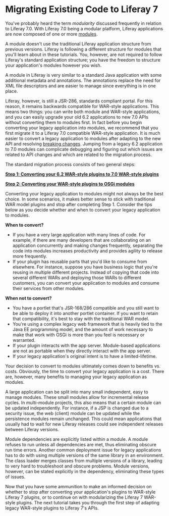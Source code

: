 # Migrating Existing Code to Liferay 7 [](id=migrating-existing-code-to-liferay-7)

You've probably heard the term *modularity* discussed frequently in relation to
Liferay 7.0. With Liferay 7.0 being a modular platform, Liferay applications are
now composed of one or more
[modules](https://dev.liferay.com/participate/liferaypedia/-/wiki/Main/Module).

A module doesn't use the traditional Liferay application structure from previous
versions. Liferay is following a different structure for modules that you'll
learn about in these tutorials. You, however, are not required to follow
Liferay's standard application structure; you have the freedom to structure your
application's modules however you wish.

A module in Liferay is very similar to a standard Java application with some
additional metadata and annotations. The annotations replace the need for XML
file descriptors and are easier to manage since everything is in one place.  

Liferay, however, is still a JSR-286, standards compliant portal. For this
reason, it remains backwards compatible for WAR-style applications. This means
two things: you can write both module and WAR-style applications, and you can
easily upgrade your old 6.2 applications to new 7.0 APIs without converting them
to modules first. In fact before you begin converting your legacy application
into modules, we recommend that you first migrate it to a Liferay 7.0 compatible
WAR-style application. It is much easier to convert a legacy application to
modules after adapting to the new API and resolving [breaking changes](https://dev.liferay.com/develop/reference/-/knowledge_base/7-0/what-are-the-breaking-changes-for-liferay-7-0).
Jumping from a legacy 6.2 application to 7.0 modules can complicate debugging
and figuring out which issues are related to API changes and which are related
to the migration process.

The standard migration process consists of two general steps: 

[**Step 1:  Converting your 6.2 WAR-style plugins to 7.0 WAR-style plugins**](/develop/tutorials/-/knowledge_base/7-0/adapting-to-liferay-7s-api)

[**Step 2:  Converting your WAR-style plugins to OSGi modules**](/develop/tutorials/-/knowledge_base/7-0/modularizing-legacy-plugins)

Converting your legacy application to modules might not always be the best
choice. In some scenarios, it makes better sense to stick with traditional WAR
model plugins and stop after completing Step 1. Consider the tips below as you
decide whether and when to convert your legacy application to modules.

**When to convert?**

-   If you have a very large application with many lines of code. For example, if
    there are many developers that are collaborating on an application
    concurrently and making changes frequently, separating the code into modules
    increases productivity and provides agility to release more frequently.
-   If your plugin has reusable parts that you'd like to consume from elsewhere.
    For instance, suppose you have business logic that you're reusing in
    multiple different projects. Instead of copying that code into several
    different WARs and deploying those WARs to different customers, you can
    convert your application to modules and consume their services from other
    modules.

**When not to convert?**

-   You have a portlet that's JSR-168/286 compatible and you still want to be
    able to deploy it into another portlet container. If you want to retain that
    compatibility, it's best to stay with the traditional WAR model.
-   You're using a complex legacy web framework that is heavily tied to the Java
    EE programming model, and the amount of work necessary to make that work
    with OSGi is more than you feel is necessary or warranted.
-   If your plugin interacts with the app server. Module-based applications are
    not as portable when they directly interact with the app server.
- If your legacy application's original intent is to have a limited-lifetime.

Your decision to convert to modules ultimately comes down to benefits vs.
costs. Obviously, the time to convert your legacy application is a cost.
There are, however, many benefits to managing your legacy application as
modules.

A large application can be split into many small independent, easy to manage
modules. These small modules allow for incremental release cycles. In
multi-module projects, this also means that a certain module can be updated
independently. For instance, if a JSP is changed due to a security issue, the
web (client) module can be updated while the persistence modules remain
unchanged. This could mean applications that usually had to wait for new
Liferay releases could see independent releases between Liferay versions.

Module dependencies are explicitly listed within a module. A module refuses to
run unless all dependencies are met, thus eliminating obscure run time errors.
Another common deployment issue for legacy applications has to do with using
multiple versions of the same library in an environment. The class loader merges
classes from multiple versions of a library, leading to very hard to
troubleshoot and obscure problems. Module versions, however, can be stated
explicitly in the dependency, eliminating these types of issues.

Now that you have some ammunition to make an informed decision on whether to
stop after converting your application's plugins to WAR-style Liferay 7 plugins,
or to continue on with modularizing the Liferay 7 WAR-style plugins. The next
tutorial takes you through the first step of adapting legacy WAR-style plugins
to Liferay 7's APIs.
